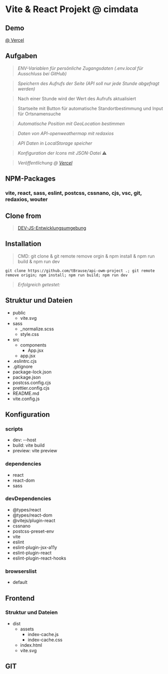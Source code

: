 # Vite & React Projekt @ cimdata

## Demo

[@ Vercel](https://api-project-final-g7mp.vercel.app/)

## Aufgaben

> _ENV-Variablen für persönliche Zugangsdaten (.env.local für Ausschluss bei GitHub)_

> _Speichern des Aufrufs der Seite (API soll nur jede Stunde abgefragt werden)_

> Nach einer Stunde wird der Wert des Aufrufs aktualisiert

> Startseite mit Button für automatische Standortbestimmung und Input für Ortsnamensuche

> _Automatische Position mit GeoLocation bestimmen_

> _Daten von API-openweathermap mit redaxios_

> _API Daten in LocalStorage speicher_

> _Konfiguration der Icons mit JSON-Datei_ :warning:

> _Veröffentlichung @ [Vercel](https://npm-vite-react-sass-8oup.vercel.app/)_

## NPM-Packages

### vite, react, sass, eslint, postcss, cssnano, cjs, vsc, git, redaxios, wouter

## Clone from

> [DEV-JS-Entwicklungsumgebung](https://github.com/tBrause/npm-vite-react-sass)

## Installation

> CMD: git clone & git remote remove orgin & npm install & npm run build & npm run dev

    git clone https://github.com/tBrause/api-owm-project .; git remote remove origin; npm install; npm run build; npm run dev

> _Erfolgreich getestet:_

## Struktur und Dateien

- public
  - vite.svg
- sass
  - \_normalize.scss
  - style.css
- src
  - components
    - App.jsx
  - app.jsx
- .eslintrc.cjs
- .gitignore
- package-lock.json
- package.json
- postcss.config.cjs
- prettier.config.cjs
- README.md
- vite.config.js

## Konfiguration

### scripts

- dev: --host
- build: vite build
- preview: vite preview

### dependencies

- react
- react-dom
- sass

### devDependencies

- @types/react
- @types/react-dom
- @vitejs/plugin-react
- cssnano
- postcss-preset-env
- vite
- eslint
- eslint-plugin-jsx-a11y
- eslint-plugin-react
- eslint-plugin-react-hooks

### browserslist

- default

## Frontend

### Struktur und Dateien

- dist
  - assets
    - index-cache.js
    - index-cache.css
  - index.html
  - vite.svg

## GIT

<!-- kom -->
